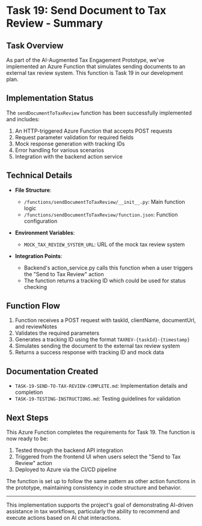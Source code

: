 # Task 19: Send Document to Tax Review - Summary

## Task Overview

As part of the AI-Augmented Tax Engagement Prototype, we've implemented an Azure Function that simulates sending documents to an external tax review system. This function is Task 19 in our development plan.

## Implementation Status

The `sendDocumentToTaxReview` function has been successfully implemented and includes:

1. An HTTP-triggered Azure Function that accepts POST requests
2. Request parameter validation for required fields
3. Mock response generation with tracking IDs
4. Error handling for various scenarios
5. Integration with the backend action service

## Technical Details

- **File Structure**:
  - `/functions/sendDocumentToTaxReview/__init__.py`: Main function logic
  - `/functions/sendDocumentToTaxReview/function.json`: Function configuration

- **Environment Variables**:
  - `MOCK_TAX_REVIEW_SYSTEM_URL`: URL of the mock tax review system

- **Integration Points**:
  - Backend's action_service.py calls this function when a user triggers the "Send to Tax Review" action
  - The function returns a tracking ID which could be used for status checking

## Function Flow

1. Function receives a POST request with taskId, clientName, documentUrl, and reviewNotes
2. Validates the required parameters
3. Generates a tracking ID using the format `TAXREV-{taskId}-{timestamp}`
4. Simulates sending the document to the external tax review system
5. Returns a success response with tracking ID and mock data

## Documentation Created

- `TASK-19-SEND-TO-TAX-REVIEW-COMPLETE.md`: Implementation details and completion
- `TASK-19-TESTING-INSTRUCTIONS.md`: Testing guidelines for validation

## Next Steps

This Azure Function completes the requirements for Task 19. The function is now ready to be:

1. Tested through the backend API integration
2. Triggered from the frontend UI when users select the "Send to Tax Review" action
3. Deployed to Azure via the CI/CD pipeline

The function is set up to follow the same pattern as other action functions in the prototype, maintaining consistency in code structure and behavior.

---

This implementation supports the project's goal of demonstrating AI-driven assistance in tax workflows, particularly the ability to recommend and execute actions based on AI chat interactions.